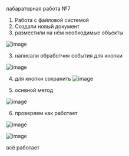 лабараторная работа №7 

1. Работа с файловой системой
1. Создали новый документ 
2. разместили на нём необходимые объекты 

![image](https://user-images.githubusercontent.com/73268859/146469838-d1dd8d39-86d2-42b8-9752-9989cc4abc6f.png)


3. написали обработчик события для кнопки 

![image](https://user-images.githubusercontent.com/73268859/146469886-48ca7799-6b57-4a25-9e6a-1406c6a3e821.png)


4. для кнопки сохранить 
![image](https://user-images.githubusercontent.com/73268859/146469961-c69c7ddd-0a4e-40c6-929f-cbdeb4c21438.png)



5. оснвной метод 

![image](https://user-images.githubusercontent.com/73268859/146469973-e945f94a-a06f-4f22-99be-6e7ecefe519d.png)


6. проверяем как работает 

![image](https://user-images.githubusercontent.com/73268859/146469997-25236111-0e0b-405c-bed3-260bfef2debd.png)

![image](https://user-images.githubusercontent.com/73268859/146470023-586f3399-97ea-431f-8510-79399d23ab6b.png)


всё работает 

